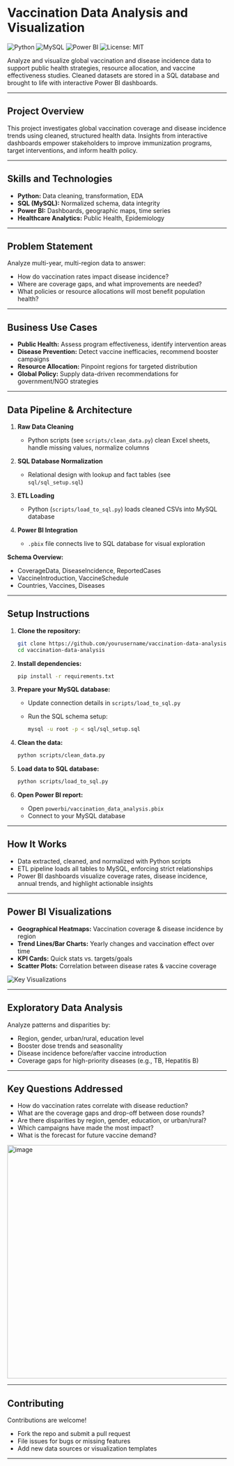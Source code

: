 # Vaccination Data Analysis and Visualization

![Python](https://img.shields.io/badge/Python-3.9+-blue?logo=python)
![MySQL](https://img.shields.io/badge/Database-MySQL-orange?logo=mysql)
![Power BI](https://img.shields.io/badge/BI-PowerBI-yellow?logo=powerbi)
![License: MIT](https://img.shields.io/badge/License-MIT-green.svg)

Analyze and visualize global vaccination and disease incidence data to support public health strategies, resource allocation, and vaccine effectiveness studies. Cleaned datasets are stored in a SQL database and brought to life with interactive Power BI dashboards.

---

## Project Overview

This project investigates global vaccination coverage and disease incidence trends using cleaned, structured health data. Insights from interactive dashboards empower stakeholders to improve immunization programs, target interventions, and inform health policy.

---

## Skills and Technologies

- **Python:** Data cleaning, transformation, EDA  
- **SQL (MySQL):** Normalized schema, data integrity  
- **Power BI:** Dashboards, geographic maps, time series  
- **Healthcare Analytics:** Public Health, Epidemiology

---

## Problem Statement

Analyze multi-year, multi-region data to answer:  
- How do vaccination rates impact disease incidence?  
- Where are coverage gaps, and what improvements are needed?  
- What policies or resource allocations will most benefit population health?

---

## Business Use Cases

- **Public Health:** Assess program effectiveness, identify intervention areas  
- **Disease Prevention:** Detect vaccine inefficacies, recommend booster campaigns  
- **Resource Allocation:** Pinpoint regions for targeted distribution  
- **Global Policy:** Supply data-driven recommendations for government/NGO strategies

---

## Data Pipeline & Architecture

1. **Raw Data Cleaning**  
   - Python scripts (see `scripts/clean_data.py`) clean Excel sheets, handle missing values, normalize columns  

2. **SQL Database Normalization**  
   - Relational design with lookup and fact tables (see `sql/sql_setup.sql`)  

3. **ETL Loading**  
   - Python (`scripts/load_to_sql.py`) loads cleaned CSVs into MySQL database  

4. **Power BI Integration**  
   - `.pbix` file connects live to SQL database for visual exploration  

**Schema Overview:**
- CoverageData, DiseaseIncidence, ReportedCases  
- VaccineIntroduction, VaccineSchedule  
- Countries, Vaccines, Diseases 

---

## Setup Instructions

1. **Clone the repository:**
   ```bash
   git clone https://github.com/yourusername/vaccination-data-analysis.git
   cd vaccination-data-analysis
2. **Install dependencies:**

   ```bash
   pip install -r requirements.txt
   ```

3. **Prepare your MySQL database:**

   * Update connection details in `scripts/load_to_sql.py`
   * Run the SQL schema setup:

     ```bash
     mysql -u root -p < sql/sql_setup.sql
     ```

4. **Clean the data:**

   ```bash
   python scripts/clean_data.py
   ```

5. **Load data to SQL database:**

   ```bash
   python scripts/load_to_sql.py
   ```

6. **Open Power BI report:**

   * Open `powerbi/vaccination_data_analysis.pbix`
   * Connect to your MySQL database

---

## How It Works

* Data extracted, cleaned, and normalized with Python scripts
* ETL pipeline loads all tables to MySQL, enforcing strict relationships
* Power BI dashboards visualize coverage rates, disease incidence, annual trends, and highlight actionable insights

---

## Power BI Visualizations

* **Geographical Heatmaps:** Vaccination coverage & disease incidence by region
* **Trend Lines/Bar Charts:** Yearly changes and vaccination effect over time
* **KPI Cards:** Quick stats vs. targets/goals
* **Scatter Plots:** Correlation between disease rates & vaccine coverage

![Key Visualizations](assets/visualizations.png)

---

## Exploratory Data Analysis

Analyze patterns and disparities by:

* Region, gender, urban/rural, education level
* Booster dose trends and seasonality
* Disease incidence before/after vaccine introduction
* Coverage gaps for high-priority diseases (e.g., TB, Hepatitis B)

---

## Key Questions Addressed

* How do vaccination rates correlate with disease reduction?
* What are the coverage gaps and drop-off between dose rounds?
* Are there disparities by region, gender, education, or urban/rural?
* Which campaigns have made the most impact?
* What is the forecast for future vaccine demand?
<img width="958" height="535" alt="image" src="https://github.com/user-attachments/assets/03f9d9d3-ffaa-4502-8b27-4f6558d78830" />

---

## Contributing

Contributions are welcome!

* Fork the repo and submit a pull request
* File issues for bugs or missing features
* Add new data sources or visualization templates

---
